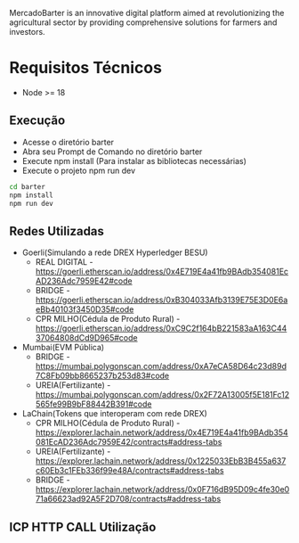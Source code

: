 <div align="center">
	<img src="https://barter-32420.web.app/assets/logo-5be8a8e9.png" alt="">
</div>

MercadoBarter is an innovative digital platform aimed at revolutionizing the agricultural sector by providing comprehensive solutions for farmers and investors.

# Requisitos Técnicos
- Node >= 18

## Execução

- Acesse o diretório barter
- Abra seu Prompt de Comando no diretório barter
- Execute npm install (Para instalar as bibliotecas necessárias)
- Execute o projeto npm run dev
```bash
cd barter
npm install
npm run dev
```

## Redes Utilizadas
- Goerli(Simulando a rede DREX Hyperledger BESU)
  - REAL DIGITAL - https://goerli.etherscan.io/address/0x4E719E4a41fb9BAdb354081EcAD236Adc7959E42#code
  - BRIDGE - https://goerli.etherscan.io/address/0xB304033Afb3139E75E3D0E6aeBb40103f3450D35#code
  - CPR MILHO(Cédula de Produto Rural) - https://goerli.etherscan.io/address/0xC9C2f164bB221583aA163C4437064808dCd9D965#code
- Mumbai(EVM Pública)
  - BRIDGE - https://mumbai.polygonscan.com/address/0xA7eCA58D64c23d89d7C8Fb09bb8665237b253d83#code
  - UREIA(Fertilizante) - https://mumbai.polygonscan.com/address/0x2F72A13005f5E181Fc12565fe99B9bF88442B391#code
- LaChain(Tokens que interoperam com rede DREX)
  - CPR MILHO(Cédula de Produto Rural) - https://explorer.lachain.network/address/0x4E719E4a41fb9BAdb354081EcAD236Adc7959E42/contracts#address-tabs
  - UREIA(Fertilizante) - https://explorer.lachain.network/address/0x1225033EbB3B455a637c60Eb3c1FEb336f99e48A/contracts#address-tabs
  - BRIDGE - https://explorer.lachain.network/address/0x0F716dB95D09c4fe30e071a66623ad92A5F2D708/contracts#address-tabs

## ICP HTTP CALL Utilização
<div align="center">
	<img src="https://barter-32420.web.app/assets/print-1-icp-call-http-get-price.jpg" alt="">
</div>
